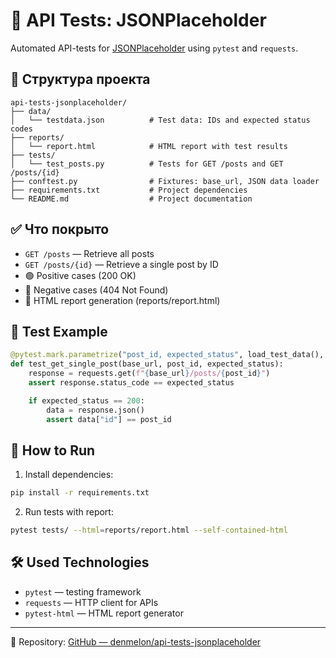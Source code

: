 # 🧪 API Tests: JSONPlaceholder

Automated API-tests for [JSONPlaceholder](https://jsonplaceholder.typicode.com) using `pytest` and `requests`.

## 📁 Структура проекта

```
api-tests-jsonplaceholder/
├── data/
│   └── testdata.json          # Test data: IDs and expected status codes
├── reports/
│   └── report.html            # HTML report with test results
├── tests/
│   └── test_posts.py          # Tests for GET /posts and GET /posts/{id}
├── conftest.py                # Fixtures: base_url, JSON data loader
├── requirements.txt           # Project dependencies
└── README.md                  # Project documentation
```

## ✅ Что покрыто

- `GET /posts` — Retrieve all posts
- `GET /posts/{id}` — Retrieve a single post by ID
- 🟢 Positive cases (200 OK)
- 🔴 Negative cases (404 Not Found)
- 📄 HTML report generation (reports/report.html)

## 🧪 Test Example

```python
@pytest.mark.parametrize("post_id, expected_status", load_test_data(), ids=lambda val: f"id={val[0]}-{val[1]}")
def test_get_single_post(base_url, post_id, expected_status):
    response = requests.get(f"{base_url}/posts/{post_id}")
    assert response.status_code == expected_status

    if expected_status == 200:
        data = response.json()
        assert data["id"] == post_id
```

## 🚀 How to Run

1. Install dependencies:
```bash
pip install -r requirements.txt
```

2. Run tests with report:
```bash
pytest tests/ --html=reports/report.html --self-contained-html
```

## 🛠 Used Technologies

- `pytest` — testing framework
- `requests` — HTTP client for APIs
- `pytest-html` — HTML report generator

---

📌 Repository: [GitHub — denmelon/api-tests-jsonplaceholder](https://github.com/denmelon/api-tests-jsonplaceholder)